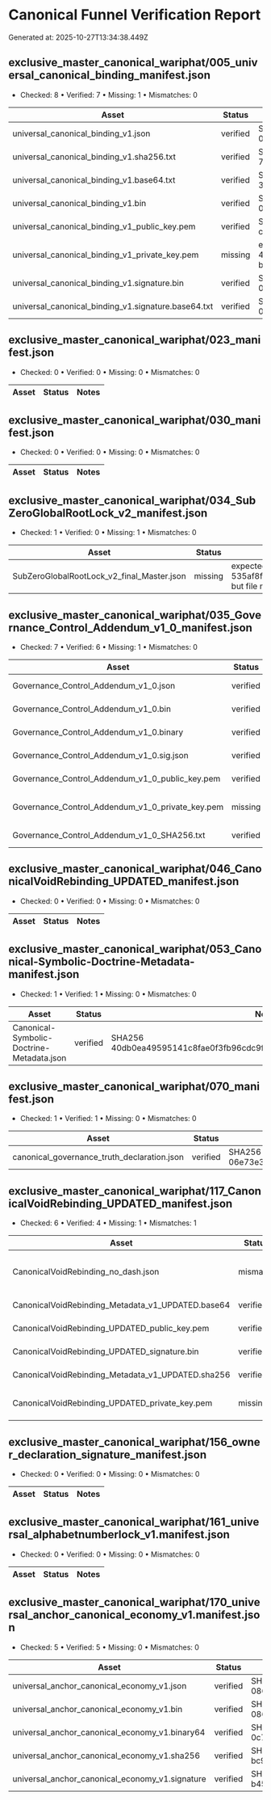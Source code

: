 # Canonical Funnel Verification Report

Generated at: 2025-10-27T13:34:38.449Z

## exclusive_master_canonical_wariphat/005_universal_canonical_binding_manifest.json
- Checked: 8 • Verified: 7 • Missing: 1 • Mismatches: 0

| Asset | Status | Notes |
| --- | --- | --- |
| universal_canonical_binding_v1.json | verified | SHA256 00785d48ec93929c9a8b12735b6d5e96bc4cc950457a77eb6dc4d4766a05921d |
| universal_canonical_binding_v1.sha256.txt | verified | SHA256 75ca30d34a86a3cf5e51c67e8341831b0a9881c4586f8ed3393c5eb7123b9d89 |
| universal_canonical_binding_v1.base64.txt | verified | SHA256 3f86d6ab719917a1b926ee544b7bdbde72e7c88779ce7ee929a5db1c434417d0 |
| universal_canonical_binding_v1.bin | verified | SHA256 00785d48ec93929c9a8b12735b6d5e96bc4cc950457a77eb6dc4d4766a05921d |
| universal_canonical_binding_v1_public_key.pem | verified | SHA256 c3be6d835c4be6a3581779348edd2270902a954cc7ecf6644a426820fe3685ca |
| universal_canonical_binding_v1_private_key.pem | missing | expected SHA256 44bb3e5025946e93f0348f5ebf72bdaaa59a15cbb32bc1a8cfdda56d60f9cd97 but file not found |
| universal_canonical_binding_v1.signature.bin | verified | SHA256 0f9a34ba4b7b354442067c5e4d99cfb0094896899ff2db63aaa31c68530fa16b |
| universal_canonical_binding_v1.signature.base64.txt | verified | SHA256 0305820b5be0c9f5bb04e1448054b01f20be1a6dc2c2bcc2e6905d59cee3e371 |

## exclusive_master_canonical_wariphat/023_manifest.json
- Checked: 0 • Verified: 0 • Missing: 0 • Mismatches: 0

| Asset | Status | Notes |
| --- | --- | --- |

## exclusive_master_canonical_wariphat/030_manifest.json
- Checked: 0 • Verified: 0 • Missing: 0 • Mismatches: 0

| Asset | Status | Notes |
| --- | --- | --- |

## exclusive_master_canonical_wariphat/034_SubZeroGlobalRootLock_v2_manifest.json
- Checked: 1 • Verified: 0 • Missing: 1 • Mismatches: 0

| Asset | Status | Notes |
| --- | --- | --- |
| SubZeroGlobalRootLock_v2_final_Master.json | missing | expected SHA256 535af8fb11d1f6bbf2a6f5d9c84c5642e553d9dabef3c31da1e290506953d65d but file not found |

## exclusive_master_canonical_wariphat/035_Governance_Control_Addendum_v1_0_manifest.json
- Checked: 7 • Verified: 6 • Missing: 1 • Mismatches: 0

| Asset | Status | Notes |
| --- | --- | --- |
| Governance_Control_Addendum_v1_0.json | verified | SHA256 957fa26b79f158efb4a58ccec61bcd4f8fbb5f7478a3f5863bc176e78a26bbd2 |
| Governance_Control_Addendum_v1_0.bin | verified | SHA256 957fa26b79f158efb4a58ccec61bcd4f8fbb5f7478a3f5863bc176e78a26bbd2 |
| Governance_Control_Addendum_v1_0.binary | verified | SHA256 cd84996ee398c86bb91f0f8053c66b2ea94ab958b28f6d233992c3adbe99d192 |
| Governance_Control_Addendum_v1_0.sig.json | verified | SHA256 d094913023c07a39e9caf5a9d83cfec06129e831156b783fb6d309584fc18d78 |
| Governance_Control_Addendum_v1_0_public_key.pem | verified | SHA256 f51d482496b7d79b872349ae3a08b7fb7ee577fa4b1972187465424298b7191c |
| Governance_Control_Addendum_v1_0_private_key.pem | missing | expected SHA256 34d2253068672e4da4af5c2c2af269a9b0285530d5a2ee4e7b953eb2f73e1c74 but file not found |
| Governance_Control_Addendum_v1_0_SHA256.txt | verified | SHA256 e35da0517d533443eafd82ac28e35dae26adb0156ab60ee8b500abd909ada39a |

## exclusive_master_canonical_wariphat/046_CanonicalVoidRebinding_UPDATED_manifest.json
- Checked: 0 • Verified: 0 • Missing: 0 • Mismatches: 0

| Asset | Status | Notes |
| --- | --- | --- |

## exclusive_master_canonical_wariphat/053_Canonical-Symbolic-Doctrine-Metadata-manifest.json
- Checked: 1 • Verified: 1 • Missing: 0 • Mismatches: 0

| Asset | Status | Notes |
| --- | --- | --- |
| Canonical-Symbolic-Doctrine-Metadata.json | verified | SHA256 40db0ea49595141c8fae0f3fb96cdc9f4b51950282756bf89386f92eecf7d975 |

## exclusive_master_canonical_wariphat/070_manifest.json
- Checked: 1 • Verified: 1 • Missing: 0 • Mismatches: 0

| Asset | Status | Notes |
| --- | --- | --- |
| canonical_governance_truth_declaration.json | verified | SHA256 06e73e3309ac2134363e7863706d979e26b8b5cdad5db0c51bd2fce9fd230adb |

## exclusive_master_canonical_wariphat/117_CanonicalVoidRebinding_UPDATED_manifest.json
- Checked: 6 • Verified: 4 • Missing: 1 • Mismatches: 1

| Asset | Status | Notes |
| --- | --- | --- |
| CanonicalVoidRebinding_no_dash.json | mismatch | expected c4c82e8783e9f4a343b90275b9fc99d9638e9003ab1af4b7d27057be74f82a12 but computed 79d2ec04190efe46895f4356e1ce78e16e306969e895ccabc9f0121ca54b6d42 |
| CanonicalVoidRebinding_Metadata_v1_UPDATED.base64 | verified | SHA256 e91a4ec5dcb0e70b32c924d8b56b320f21a72609a6c72df55cbe3f0f64f4ebf2 |
| CanonicalVoidRebinding_UPDATED_public_key.pem | verified | SHA256 4f1d5658c68e3f86060d153abe36aede34bd3a0c3ee7c10599bbd19ccdb1bc0b |
| CanonicalVoidRebinding_UPDATED_signature.bin | verified | SHA256 175eaebf6a85e8c325645105203f543b30a14d2102838ad8f3f918517c46cf26 |
| CanonicalVoidRebinding_Metadata_v1_UPDATED.sha256 | verified | SHA256 bced8229c78f09ff147cc32811d1e7dc65e6cebf54fa258f8bb179ceab65b77f |
| CanonicalVoidRebinding_UPDATED_private_key.pem | missing | expected SHA256 47a501f27737cdff0673ae88fdad34731b5130214227af12a97e0d44c4ad5647 but file not found |

## exclusive_master_canonical_wariphat/156_owner_declaration_signature_manifest.json
- Checked: 0 • Verified: 0 • Missing: 0 • Mismatches: 0

| Asset | Status | Notes |
| --- | --- | --- |

## exclusive_master_canonical_wariphat/161_universal_alphabetnumberlock_v1.manifest.json
- Checked: 0 • Verified: 0 • Missing: 0 • Mismatches: 0

| Asset | Status | Notes |
| --- | --- | --- |

## exclusive_master_canonical_wariphat/170_universal_anchor_canonical_economy_v1.manifest.json
- Checked: 5 • Verified: 5 • Missing: 0 • Mismatches: 0

| Asset | Status | Notes |
| --- | --- | --- |
| universal_anchor_canonical_economy_v1.json | verified | SHA256 086c6d527e9d36a4b6a8c8d55a2abdb434a5b461b5cabde2462f7d75b14f9332 |
| universal_anchor_canonical_economy_v1.bin | verified | SHA256 086c6d527e9d36a4b6a8c8d55a2abdb434a5b461b5cabde2462f7d75b14f9332 |
| universal_anchor_canonical_economy_v1.binary64 | verified | SHA256 0c7339fe5d3059dfc2d04add20a93356ccb7439ffd32b2b0be90cf7806ef61c6 |
| universal_anchor_canonical_economy_v1.sha256 | verified | SHA256 bc94f76ea6e0fa4990ade37b187377144f360e5a48247310ccfbb5a07ebadf7d |
| universal_anchor_canonical_economy_v1.signature | verified | SHA256 b456deca7e4ec563afae3c3c28b4368a71036db81979b829291ea6f0d551c5c6 |
